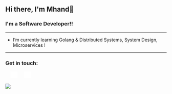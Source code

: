 ## Hi there, I'm Mhand👋
### I'm a Software Developer!!
<hr/>

- I’m currently learning Golang & Distributed Systems, System Design, Microservices !

<hr/>

### Get in touch:

[<img style="margin: 0 1rem" alt="mhandmaous | LinkedIn" width="22px" height="22px" src="./linkedin.png" />][linkedin]
[<img align="" alt="mhandmaous | twitter" width="22px" height="22px" src="./twitter.png" />][twitter]

[twitter]: https://twitter.com/mhandmaous
[linkedin]: https://linkedin.com/in/mhandmaous



![](https://visitor-badge.laobi.icu/badge?page_id=mmaous.mmaous)

